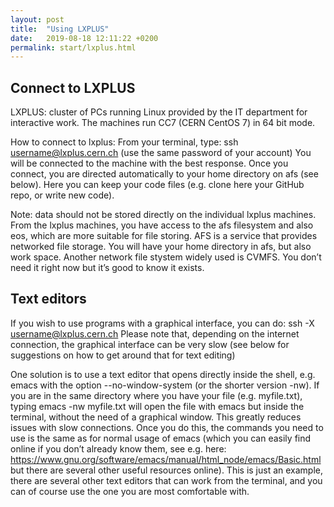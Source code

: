 ```yaml
---
layout: post
title:  "Using LXPLUS"
date:   2019-08-18 12:11:22 +0200
permalink: start/lxplus.html
---
```


## Connect to LXPLUS

LXPLUS: cluster of PCs running Linux provided by the IT department for interactive work. The machines run CC7 (CERN CentOS 7) in 64 bit mode. 

How to connect to lxplus: 
From your terminal, type:
ssh username@lxplus.cern.ch
(use the same password of your account)
You will be connected to the machine with the best response. 
Once you connect, you are directed automatically to your home directory on afs (see below). Here you can keep your code files (e.g. clone here your GitHub repo, or write new code). 

Note: data should not be stored directly on the individual lxplus machines. From the lxplus machines, you have access to the afs filesystem and also eos, which are more suitable for file storing. 
AFS is a service that provides networked file storage. You will have your home directory in afs, but also work space. Another network file stystem widely used is CVMFS. You don’t need it right now but it’s good to know it exists. 

## Text editors

If you wish to use programs with a graphical interface, you can do:
ssh -X username@lxplus.cern.ch
Please note that, depending on the internet connection, the graphical interface can be very slow (see below for suggestions on how to get around that for text editing)

One solution is to use a text editor that opens directly inside the shell, e.g. emacs with the option --no-window-system (or the shorter version -nw). 
If you are in the same directory where you have your file (e.g. myfile.txt), typing 
emacs -nw myfile.txt
will open the file with emacs but inside the terminal, without the need of a graphical window. This greatly reduces issues with slow connections. 
Once you do this, the commands you need to use is the same as for normal usage of emacs (which you can easily find online if you don’t already know them, see e.g. here: https://www.gnu.org/software/emacs/manual/html_node/emacs/Basic.html but there are several other useful resources online). 
This is just an example, there are several other text editors that can work from the terminal, and you can of course use the one you are most comfortable with.
